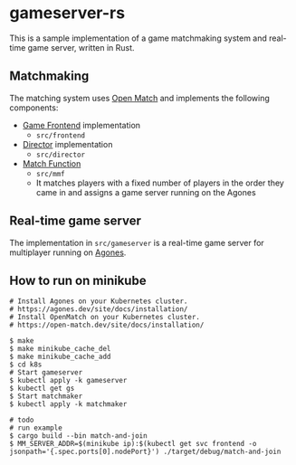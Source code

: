 # gameserver-rs

This is a sample implementation of a game matchmaking system and real-time game server, written in Rust.

## Matchmaking

The matching system uses [Open Match](https://github.com/googleforgames/open-match) and implements the following components:

- [Game Frontend](https://open-match.dev/site/docs/guides/matchmaker/frontend/) implementation
  - `src/frontend`
- [Director](https://open-match.dev/site/docs/guides/matchmaker/director/) implementation
  - `src/director`
- [Match Function](https://open-match.dev/site/docs/guides/matchmaker/matchfunction/)
  - `src/mmf`
  - It matches players with a fixed number of players in the order they came in and assigns a game server running on the Agones

## Real-time game server

The implementation in `src/gameserver` is a real-time game server for multiplayer running on [Agones](https://github.com/googleforgames/agones).

## How to run on minikube

```
# Install Agones on your Kubernetes cluster.
# https://agones.dev/site/docs/installation/
# Install OpenMatch on your Kubernetes cluster.
# https://open-match.dev/site/docs/installation/

$ make
$ make minikube_cache_del
$ make minikube_cache_add
$ cd k8s
# Start gameserver
$ kubectl apply -k gameserver
$ kubectl get gs
$ Start matchmaker
$ kubectl apply -k matchmaker

# todo
# run example
$ cargo build --bin match-and-join
$ MM_SERVER_ADDR=$(minikube ip):$(kubectl get svc frontend -o jsonpath='{.spec.ports[0].nodePort}') ./target/debug/match-and-join
```
